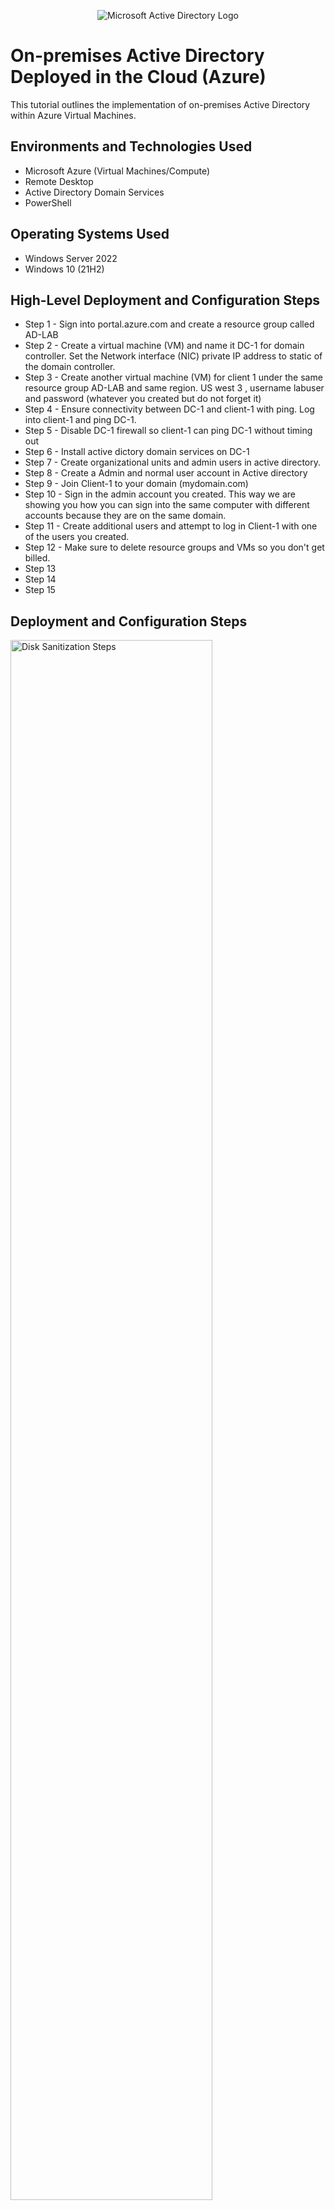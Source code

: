 <p align="center">
<img src="https://i.imgur.com/pU5A58S.png" alt="Microsoft Active Directory Logo"/>
</p>

<h1>On-premises Active Directory Deployed in the Cloud (Azure)</h1>
This tutorial outlines the implementation of on-premises Active Directory within Azure Virtual Machines.<br />



<h2>Environments and Technologies Used</h2>

- Microsoft Azure (Virtual Machines/Compute)
- Remote Desktop
- Active Directory Domain Services
- PowerShell

<h2>Operating Systems Used </h2>

- Windows Server 2022
- Windows 10 (21H2)

<h2>High-Level Deployment and Configuration Steps</h2>

- Step 1 - Sign into portal.azure.com and create a resource group called AD-LAB
- Step 2 - Create a virtual machine (VM) and name it DC-1 for domain controller. Set the Network interface (NIC) private IP address to static of the domain controller. 
- Step 3 - Create another virtual machine (VM) for client 1 under the same resource group AD-LAB and same region. US west 3 , username labuser and password (whatever you created but do not forget it) 
- Step 4 - Ensure connectivity between DC-1 and client-1 with ping. Log into client-1 and ping DC-1. 
- Step 5 - Disable DC-1 firewall so client-1 can ping DC-1 without timing out
- Step 6 - Install active dictory domain services on DC-1
- Step 7 - Create organizational units and admin users in active directory.
- Step 8 - Create a Admin and normal user account in Active directory
- Step 9 - Join Client-1 to your domain (mydomain.com)
- Step 10 - Sign in the admin account you created. This way we are showing you how you can sign into the same computer with different accounts because they are on the same domain.
- Step 11 - Create additional users and attempt to log in Client-1 with one of the users you created. 
- Step 12 - Make sure to delete resource groups and VMs so you don't get billed. 
- Step 13
- Step 14
- Step 15

<h2>Deployment and Configuration Steps</h2>

<p>
<img src="https://i.imgur.com/BK3rDBI.png" height="80%" width="80%" alt="Disk Sanitization Steps"/>
</p>
<p>
Sign into Azure.
</p>
<br />

<p>
<img src="https://i.imgur.com/F8yOsDf.png" height="80%" width="80%" alt="Disk Sanitization Steps"/>
</p>
<p>
Make sure the resource group is in the same region as the (VMs).
</p>
<br />

<p>
<img src="https://i.imgur.com/v1Qu4jX.png" height="80%" width="80%" alt="Disk Sanitization Steps"/>
</p>
<p>
Create the virtual machine (VM) DC-1. Select Windows servers 2022. Region US west 3. Click review and create.
</p>
<br />
<p>
<br /><img src="https://i.imgur.com/8CBrHpD.png" height="80%" width="80%" alt="Disk Sanitization Steps"/>
</p>
<p>
Create the other virtual machine (VM) as Client-1. Select windows 10 and US region 3. Username labuser , password (whatever you created but dont forget) click review and create.
</p>
<br />
<img src="https://i.imgur.com/GC1MC0J.png" height="80%" width="80%" alt="Disk Sanitization Steps"/>
</p>
<p>
Go back to DC-1 and click on networking on the left side. Then click on the newtwork interface (NIC). To Change network interface (NIC).
</p>
<br />
<p>
<img src="https://i.imgur.com/fUPnSQ4.png" height="80%" width="80%" alt="Disk Sanitization Steps"/>
</p>
<p>
Then on the left side click ip configurations.
</p>
<br />
<p>
<img src="https://i.imgur.com/taPszWO.png" height="80%" width="80%" alt="Disk Sanitization Steps"/>
</p>
<p>
 click static and save to set (NIC) of the domain controller. 
</p>
<br />
<p>

<img src="https://i.imgur.com/hMBpKqO.png" height="80%" width="80%" alt="Disk Sanitization Steps"/>
</p>
<p>
To ensure connectivity between DC-1 and Client-1 get DC-1's private ip address. In azure go to DC-1 and the private ip address should be there on the right side almost at the middle of the page. Copy that address.
</p>
<br />
<p>
<img src="https://i.imgur.com/FuB2OYY.png" height="80%" width="80%" alt="Disk Sanitization Steps"/>
</p>
<p>
Open up Remote start in the start menu. After that put Client-1 public ip address in and sign into Client-1 via virtual machine you created. For the username type in labuser and the password you created.
</p>
<br />
<p>
<img src="https://i.imgur.com/3cJ9Iuo.png" height="80%" width="80%" alt="Disk Sanitization Steps"/>
</p>
<p>
Open up command prompt in the start menu. After that ping 10.0.0.4 ( DC-1 private ip address ) and notice has the ping timed out. It timed out because DC-1 firewall is up.
</p>
<br />
<p>
<img src="https://i.imgur.com/rVJn0oT.png" height="80%" width="80%" alt="Disk Sanitization Steps"/>
</p>
<p>
Sign into DC-1 the same as you would like Client -1. Get DC-1 public ip address from the azure portal. Then open up the windows start menu and type in remote desktop and paste DC-1 public ip address in and sign in as labuser and the password you created. After you are signed into DC-1 open up the windows start menu and type wf.msc for windows firewall. Click that and go to inbound runles on the left.
</p>
<br />
<p>
<img src="https://i.imgur.com/0ueQok4.png" height="80%" width="80%" alt="Disk Sanitization Steps"/>
</p>
<p>
Click on protocol at the top of the list and look for ICMPv4 core networking. Expand the page to have a better view. Once you have found core networking expand it and enable core networking dianostics echo request. After open Client-1 back up and notice the difference. 
</p>
<br />
<p>
<img src="https://i.imgur.com/KFYX80T.png" height="80%" width="80%" alt="Disk Sanitization Steps"/>
</p>
<p>
We are getting a reply back from DC-1 pretty cool.
</p>
<br />
<p>
<img src="https://i.imgur.com/AlmbwN5.png" height="80%" width="80%" alt="Disk Sanitization Steps"/>
</p>
<p>
Now time to install Active Dicrectory on DC-1. Log into DC-1 and in service manager click "add roles and features".
</p>
<br />
<p>
<img src="https://i.imgur.com/dOyrDt4.png" height="80%" width="80%" alt="Disk Sanitization Steps"/>
</p>
<p>
After that click the yellow triangle in the upper right hand corner. Then click "promote the server as domain controller. Then add new forest name mydomain.com. Click next and make up a password that you will not forget. click next, next, next and compuer will restart (DC-1 will restart).
</p>
<br />
<p>
<img src="https://i.imgur.com/JRt9A3i.png" height="80%" width="80%" alt="Disk Sanitization Steps"/>
</p>
<p>
Now time to create organizational units and admin users. Once DC-1 restarts go back to azure and restart DC-1 because the ip address may have changed. Copy the ip address and sign in through remote desktop. In service manager go to tools at the top right hand of the corner and click active directory and computers. 
</p>
<br />
<img src="https://i.imgur.com/gVMigFy.png" height="80%" width="80%" alt="Disk Sanitization Steps"/>
</p>
<p>
Right click mydomain.com. Select new and then organizational unit. 
</p>
<br /><img src="https://i.imgur.com/m45g7xT.png" height="80%" width="80%" alt="Disk Sanitization Steps"/>
</p>
<p>
From there click new file in top hand corner and name the file _EMPLOYESS. That why it will be easier to tell that you created the file. Do the same thing over to make the _ADMINS file then refresh the list.
</p>
<br /><img src="https://i.imgur.com/3ZJqYNg.png" height="80%" width="80%" alt="Disk Sanitization Steps"/>
</p>
<p>
After refreshing the list those files should be on top of the list.
</p>
<br /><img src="https://i.imgur.com/3ZJqYNg.png" height="80%" width="80%" alt="Disk Sanitization Steps"/>
</p>
<p>
Create another admin account. Click admins, new, user name jane doe or whatever name you want to put. Username jane_admin, create password and dont forget. Uncheck box and click password never expires and click finish. After that assign it to domain admin group. Right click name, properties, members of, click add. Type domain , click check names to see all the different groups. Join domain admins group to add. click apply then ok.
</p>
<br /><img src="https://i.imgur.com/gtbNLTH.png" height="80%" width="80%" alt="Disk Sanitization Steps"/>
</p>
<p>
Click the windows button and type CMD (command Prompt).Command prompts allow you to use command phrases. Type in whoami to make sure you are in mydomain\labuser. From there type in logoff to logout. 
</p>
<br /><img src="https://i.imgur.com/an8zitH.png" height="80%" width="80%" alt="Disk Sanitization Steps"/>
</p>
<p>
Go back to the portal to get DC-1 public IP address to sign back in as jane or whatever your mydomain.com name you created. Jane_admin and whatever password you created.
</p>
<br /><img src="https://i.imgur.com/X8h5tEw.png" height="80%" width="80%" alt="Disk Sanitization Steps"/>
</p>
<p>
Now we are goin to join Client-1 to the domain. First we have to set Client-1 DNS (Domain Name Server) to DC-1 private IP address so they can join the domain controller because the domain controller knows what mydomain.com is. 
</p>
<br /><img src="https://i.imgur.com/eBTbezd.png" height="80%" width="80%" alt="Disk Sanitization Steps"/>
</p>
<p>
Lor.hjhjjhjhhhhhhhhj
</p>
<br /><img src="https://i.imgur.com/HGaMvjB.png" height="80%" width="80%" alt="Disk Sanitization Steps"/>
</p>
<p>
Right click start and go to systems.
</p>
<br /><img src="https://i.imgur.com/DJmEXEB.png" height="80%" width="80%" alt="Disk Sanitization Steps"/>
</p>
<p>
Lorem ipsum dolor sit amet, consectetur adipiscing elit, sed do eiusmod tempor incididunt ut labore et dolore magna aliqua. Ut enim ad minim veniam, quis nostrud exercitation ullamco laboris nisi ut aliquip ex ea commodo consequat. Duis aute irure dolor in reprehenderit in voluptate velit esse cillum dolore eu fugiat nulla pariatur.
</p>
<br />
<br /><img src="https://i.imgur.com/DJmEXEB.png" height="80%" width="80%" alt="Disk Sanitization Steps"/>
</p>
<p>
Lorem ipsum dolor sit amet, consectetur adipiscing elit, sed do eiusmod tempor incididunt ut labore et dolore magna aliqua. Ut enim ad minim veniam, quis nostrud exercitation ullamco laboris nisi ut aliquip ex ea commodo consequat. Duis aute irure dolor in reprehenderit in voluptate velit esse cillum dolore eu fugiat nulla pariatur.
</p>
<br /><br /><img src="https://i.imgur.com/DJmEXEB.png" height="80%" width="80%" alt="Disk Sanitization Steps"/>
</p>
<p>
Lorem ipsum dolor sit amet, consectetur adipiscing elit, sed do eiusmod tempor incididunt ut labore et dolore magna aliqua. Ut enim ad minim veniam, quis nostrud exercitation ullamco laboris nisi ut aliquip ex ea commodo consequat. Duis aute irure dolor in reprehenderit in voluptate velit esse cillum dolore eu fugiat nulla pariatur.
</p>
<br /><br /><img src="https://i.imgur.com/DJmEXEB.png" height="80%" width="80%" alt="Disk Sanitization Steps"/>
</p>
<p>
Lorem ipsum dolor sit amet, consectetur adipiscing elit, sed do eiusmod tempor incididunt ut labore et dolore magna aliqua. Ut enim ad minim veniam, quis nostrud exercitation ullamco laboris nisi ut aliquip ex ea commodo consequat. Duis aute irure dolor in reprehenderit in voluptate velit esse cillum dolore eu fugiat nulla pariatur.
</p>
<br /><br /><img src="https://i.imgur.com/DJmEXEB.png" height="80%" width="80%" alt="Disk Sanitization Steps"/>
</p>
<p>
Lorem ipsum dolor sit amet, consectetur adipiscing elit, sed do eiusmod tempor incididunt ut labore et dolore magna aliqua. Ut enim ad minim veniam, quis nostrud exercitation ullamco laboris nisi ut aliquip ex ea commodo consequat. Duis aute irure dolor in reprehenderit in voluptate velit esse cillum dolore eu fugiat nulla pariatur.
</p>
<br /><br /><img src="https://i.imgur.com/DJmEXEB.png" height="80%" width="80%" alt="Disk Sanitization Steps"/>
</p>
<p>
Lorem ipsum dolor sit amet, consectetur adipiscing elit, sed do eiusmod tempor incididunt ut labore et dolore magna aliqua. Ut enim ad minim veniam, quis nostrud exercitation ullamco laboris nisi ut aliquip ex ea commodo consequat. Duis aute irure dolor in reprehenderit in voluptate velit esse cillum dolore eu fugiat nulla pariatur.
</p>
<br />

